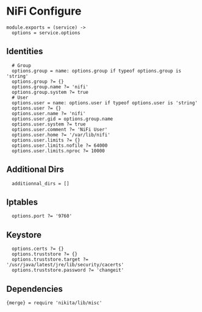 
# NiFi Configure

    module.exports = (service) ->
      options = service.options
      
## Identities

      # Group
      options.group = name: options.group if typeof options.group is 'string'
      options.group ?= {}
      options.group.name ?= 'nifi'
      options.group.system ?= true
      # User
      options.user = name: options.user if typeof options.user is 'string'
      options.user ?= {}
      options.user.name ?= 'nifi'
      options.user.gid = options.group.name
      options.user.system ?= true
      options.user.comment ?= 'NiFi User'
      options.user.home ?= '/var/lib/nifi'
      options.user.limits ?= {}
      options.user.limits.nofile ?= 64000
      options.user.limits.nproc ?= 10000

## Additional Dirs

      additionnal_dirs = []

## Iptables

      options.port ?= '9760'

## Keystore

      options.certs ?= {}
      options.truststore ?= {}
      options.truststore.target ?= '/usr/java/latest/jre/lib/security/cacerts'
      options.truststore.password ?= 'changeit'

## Dependencies

    {merge} = require 'nikita/lib/misc'

[nifi-properties]:https://nifi.apache.org/docs/nifi-docs/html/administration-guide.html#cluster-node-properties
